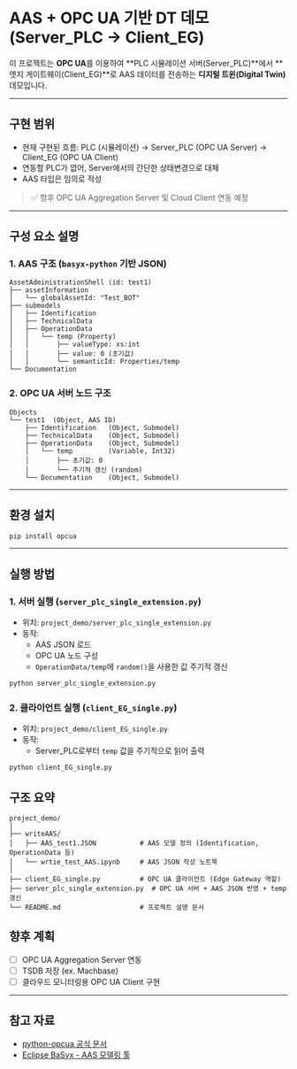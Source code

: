 
# AAS + OPC UA 기반 DT 데모 (Server_PLC → Client_EG)

이 프로젝트는 **OPC UA**를 이용하여 **PLC 시뮬레이션 서버(Server_PLC)**에서 **엣지 게이트웨이(Client_EG)**로 AAS 데이터를 전송하는 **디지털 트윈(Digital Twin)** 데모입니다.

---

## 구현 범위

- 현재 구현된 흐름:
PLC (시뮬레이션) → Server_PLC (OPC UA Server) → Client_EG (OPC UA Client)
- 연동할 PLC가 없어, Server에서의 간단한 상태변경으로 대체
- AAS 타입은 임의로 작성


> ✅ 향후 OPC UA Aggregation Server 및 Cloud Client 연동 예정

---

## 구성 요소 설명

### 1. AAS 구조 (`basyx-python` 기반 JSON)

```
AssetAdministrationShell (id: test1)
├── assetInformation
│   └── globalAssetId: "Test_BOT"
├── submodels
│   ├── Identification
│   ├── TechnicalData
│   ├── OperationData
│   │   └── temp (Property)
│   │       ├── valueType: xs:int
│   │       ├── value: 0 (초기값)
│   │       └── semanticId: Properties/temp
└── Documentation
```

### 2. OPC UA 서버 노드 구조

```
Objects
└── test1  (Object, AAS ID)
    ├── Identification   (Object, Submodel)
    ├── TechnicalData    (Object, Submodel)
    ├── OperationData    (Object, Submodel)
    │   └── temp         (Variable, Int32)
    │       ├── 초기값: 0
    │       └── 주기적 갱신 (random)
    └── Documentation    (Object, Submodel)
```

---

## 환경 설치

```bash
pip install opcua
```

---


## 실행 방법

### 1. 서버 실행 (`server_plc_single_extension.py`)

- 위치: `project_demo/server_plc_single_extension.py`
- 동작:
  - AAS JSON 로드
  - OPC UA 노드 구성
  - `OperationData/temp`에 `random()`을 사용한 값 주기적 갱신

```bash
python server_plc_single_extension.py
```

### 2. 클라이언트 실행 (`client_EG_single.py`)

- 위치: `project_demo/client_EG_single.py`
- 동작:
  - Server_PLC로부터 `temp` 값을 주기적으로 읽어 출력

```bash
python client_EG_single.py
```


## 구조 요약

```
project_demo/
│
├── writeAAS/
│   ├── AAS_test1.JSON           # AAS 모델 정의 (Identification, OperationData 등)
│   └── wrtie_test_AAS.ipynb     # AAS JSON 작성 노트북
│
├── client_EG_single.py          # OPC UA 클라이언트 (Edge Gateway 역할)
├── server_plc_single_extension.py  # OPC UA 서버 + AAS JSON 반영 + temp 갱신
└── README.md                    # 프로젝트 설명 문서
```


## 향후 계획

- [ ] OPC UA Aggregation Server 연동
- [ ] TSDB 저장 (ex. Machbase)
- [ ] 클라우드 모니터링용 OPC UA Client 구현

---

## 참고 자료

- [python-opcua 공식 문서](https://github.com/FreeOpcUa/python-opcua)
- [Eclipse BaSyx - AAS 모델링 툴](https://github.com/eclipse-basyx/basyx-python-sdk)